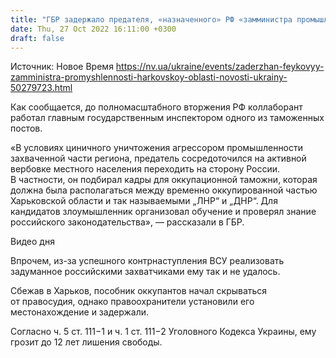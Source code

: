 ```yaml
---
title: "ГБР задержало предателя, «назначенного» РФ «замминистра промышленности» Харьковской области — видео"
date: Thu, 27 Oct 2022 16:11:00 +0300
draft: false
---
```

Источник: Новое Время https://nv.ua/ukraine/events/zaderzhan-feykovyy-zamministra-promyshlennosti-harkovskoy-oblasti-novosti-ukrainy-50279723.html


Как сообщается, до полномасштабного вторжения РФ коллаборант работал главным государственным инспектором одного из таможенных постов.

«В условиях циничного уничтожения агрессором промышленности захваченной части региона, предатель сосредоточился на активной вербовке местного населения переходить на сторону России. В частности, он подбирал кадры для оккупационной таможни, которая должна была располагаться между временно оккупированной частью Харьковской области и так называемыми „ЛНР“ и „ДНР“. Для кандидатов злоумышленник организовал обучение и проверял знание российского законодательства», — рассказали в ГБР.

 Видео дня   

Впрочем, из-за успешного контрнаступления ВСУ реализовать задуманное российскими захватчиками ему так и не удалось.

Сбежав в Харьков, пособник оккупантов начал скрываться от правосудия, однако правоохранители установили его местонахождение и задержали.

Согласно ч. 5 ст. 111−1 и ч. 1 ст. 111−2 Уголовного Кодекса Украины, ему грозит до 12 лет лишения свободы.
